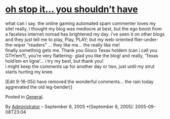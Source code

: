 # [oh stop it… you shouldn’t have](http://custardbelly.com/blog/2005/09/08/oh-stop-it-you-shouldnt-have/)

what can i say. the online gaming automated spam commenter loves my site! really, i thought my blog was mediocre at best, but the ego boost from a faceless internet nomad has brightened my day. i’ve seen it on other blogs and they just tell me to play, Play, PLAY; but my web-oriented flier-under-the-wiper “readers” … they like me… the really like me!  
finally something gets me. Thank you Gioco Texas holdem (can i call you GTH’em?), you’re very flattering- glad you like the blog! and really, ‘Texas hold’em en ligne’… i try my best, but thank you!  
i might keep the comments up for another day or two, just until my strut starts hurting my knee.

[Edit 9-16-05(i have removed the wonderful comments... the rain today aggrevated the old leg-bender)]

Posted in [General](http://custardbelly.com/blog/category/general/).

By [Administrator](http://custardbelly.com/blog/author/administrator/) – September 8, 2005
  *[September 8, 2005]: 2005-09-08T23:04
